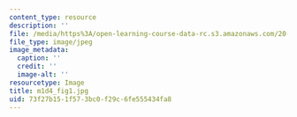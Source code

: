 ```yaml
---
content_type: resource
description: ''
file: /media/https%3A/open-learning-course-data-rc.s3.amazonaws.com/20-109-laboratory-fundamentals-in-biological-engineering-spring-2010/73f27b151f573bc0f29c6fe555434fa8_m1d4_fig1.jpg
file_type: image/jpeg
image_metadata:
  caption: ''
  credit: ''
  image-alt: ''
resourcetype: Image
title: m1d4_fig1.jpg
uid: 73f27b15-1f57-3bc0-f29c-6fe555434fa8
---
```

